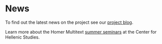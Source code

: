 # News #


To find out the latest news on the project see our [project blog](http://homermultitext.blogspot.com/).

Learn more about the Homer Multitext [summer seminars](chsseminars.html) at the Center for Hellenic Studies.


